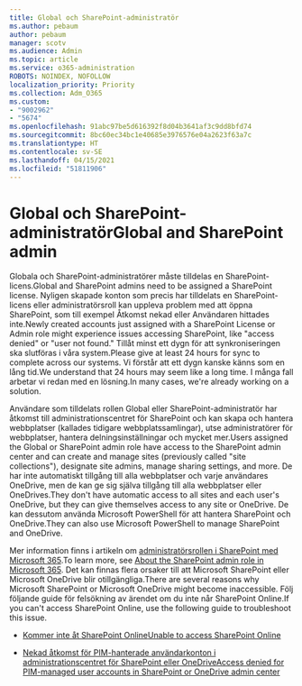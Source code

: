 ```yaml
---
title: Global och SharePoint-administratör
ms.author: pebaum
author: pebaum
manager: scotv
ms.audience: Admin
ms.topic: article
ms.service: o365-administration
ROBOTS: NOINDEX, NOFOLLOW
localization_priority: Priority
ms.collection: Adm_O365
ms.custom:
- "9002962"
- "5674"
ms.openlocfilehash: 91abc97be5d616392f8d04b3641af3c9dd8bfd74
ms.sourcegitcommit: 8bc60ec34bc1e40685e3976576e04a2623f63a7c
ms.translationtype: HT
ms.contentlocale: sv-SE
ms.lasthandoff: 04/15/2021
ms.locfileid: "51811906"
---
```

# <a name="global-and-sharepoint-admin"></a><span data-ttu-id="f3597-102">Global och SharePoint-administratör</span><span class="sxs-lookup"><span data-stu-id="f3597-102">Global and SharePoint admin</span></span>

<span data-ttu-id="f3597-103">Globala och SharePoint-administratörer måste tilldelas en SharePoint-licens.</span><span class="sxs-lookup"><span data-stu-id="f3597-103">Global and SharePoint admins need to be assigned a SharePoint license.</span></span> <span data-ttu-id="f3597-104">Nyligen skapade konton som precis har tilldelats en SharePoint-licens eller administratörsroll kan uppleva problem med att öppna SharePoint, som till exempel Åtkomst nekad eller Användaren hittades inte.</span><span class="sxs-lookup"><span data-stu-id="f3597-104">Newly created accounts just assigned with a SharePoint License or Admin role might experience issues accessing SharePoint, like "access denied" or "user not found."</span></span> <span data-ttu-id="f3597-105">Tillåt minst ett dygn för att synkroniseringen ska slutföras i våra system.</span><span class="sxs-lookup"><span data-stu-id="f3597-105">Please give at least 24 hours for sync to complete across our systems.</span></span> <span data-ttu-id="f3597-106">Vi förstår att ett dygn kanske känns som en lång tid.</span><span class="sxs-lookup"><span data-stu-id="f3597-106">We understand that 24 hours may seem like a long time.</span></span> <span data-ttu-id="f3597-107">I många fall arbetar vi redan med en lösning.</span><span class="sxs-lookup"><span data-stu-id="f3597-107">In many cases, we're already working on a solution.</span></span>

<span data-ttu-id="f3597-108">Användare som tilldelats rollen Global eller SharePoint-administratör har åtkomst till administrationscentret för SharePoint och kan skapa och hantera webbplatser (kallades tidigare webbplatssamlingar), utse administratörer för webbplatser, hantera delningsinställningar och mycket mer.</span><span class="sxs-lookup"><span data-stu-id="f3597-108">Users assigned the Global or SharePoint admin role have access to the SharePoint admin center and can create and manage sites (previously called "site collections"), designate site admins, manage sharing settings, and more.</span></span> <span data-ttu-id="f3597-109">De har inte automatiskt tillgång till alla webbplatser och varje användares OneDrive, men de kan ge sig själva tillgång till alla webbplatser eller OneDrives.</span><span class="sxs-lookup"><span data-stu-id="f3597-109">They don't have automatic access to all sites and each user's OneDrive, but they can give themselves access to any site or OneDrive.</span></span> <span data-ttu-id="f3597-110">De kan dessutom använda Microsoft PowerShell för att hantera SharePoint och OneDrive.</span><span class="sxs-lookup"><span data-stu-id="f3597-110">They can also use Microsoft PowerShell to manage SharePoint and OneDrive.</span></span>

<span data-ttu-id="f3597-111">Mer information finns i artikeln om [administratörsrollen i SharePoint med Microsoft 365](https://docs.microsoft.com/sharepoint/sharepoint-admin-role).</span><span class="sxs-lookup"><span data-stu-id="f3597-111">To learn more, see [About the SharePoint admin role in Microsoft 365](https://docs.microsoft.com/sharepoint/sharepoint-admin-role).</span></span>
<span data-ttu-id="f3597-112">Det kan finnas flera orsaker till att Microsoft SharePoint eller Microsoft OneDrive blir otillgängliga.</span><span class="sxs-lookup"><span data-stu-id="f3597-112">There are several reasons why Microsoft SharePoint or Microsoft OneDrive might become inaccessible.</span></span> <span data-ttu-id="f3597-113">Följ följande guide för felsökning av ärendet om du inte når SharePoint Online.</span><span class="sxs-lookup"><span data-stu-id="f3597-113">If you can't access SharePoint Online, use the following guide to troubleshoot this issue.</span></span>

- [<span data-ttu-id="f3597-114">Kommer inte åt SharePoint Online</span><span class="sxs-lookup"><span data-stu-id="f3597-114">Unable to access SharePoint Online</span></span>](https://docs.microsoft.com/sharepoint/troubleshoot/sharing-and-permissions/sharepoint-online-inaccessible)

- [<span data-ttu-id="f3597-115">Nekad åtkomst för PIM-hanterade användarkonton i administrationscentret för SharePoint eller OneDrive</span><span class="sxs-lookup"><span data-stu-id="f3597-115">Access denied for PIM-managed user accounts in SharePoint or OneDrive admin center</span></span>](https://docs.microsoft.com/sharepoint/troubleshoot/administration/access-denied-to-pim-user-accounts)